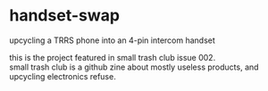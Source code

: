 # handset-swap
upcycling a TRRS phone into an 4-pin intercom handset  

this is the project featured in small trash club issue 002.  
small trash club is a github zine about mostly useless products, and upcycling electronics refuse.
